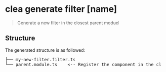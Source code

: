 # clea generate filter [name]

> Generate a new filter in the closest parent moduel

## Structure

The generated structure is as followed:

<pre>
├── my-new-filter.filter.ts
└── parent.module.ts    <-- Register the component in the closest parent module
</pre>
